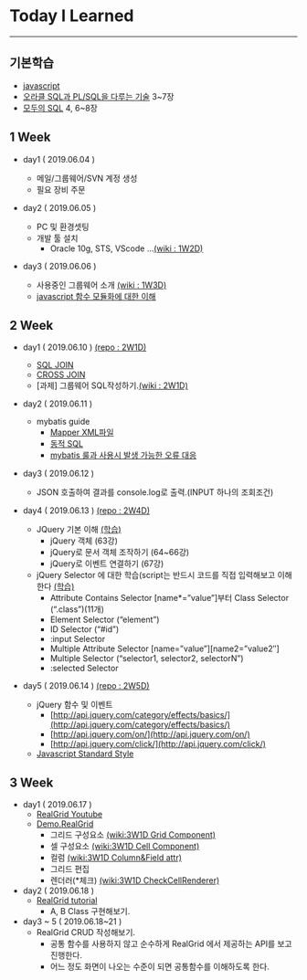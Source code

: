 # Today I Learned
- - - 
## 기본학습
- [javascript](https://www.youtube.com/watch?v=PZIPsKgWJiw&list=PLuHgQVnccGMA4uSig3hCjl7wTDeyIeZVU)
- [오라클 SQL과 PL/SQL을 다루는 기술](https://thebook.io/006696/) 3~7장
- [모두의 SQL](https://thebook.io/006977/) 4, 6~8장 
 
## 1 Week 
* day1 ( 2019.06.04 )
  - 메일/그룹웨어/SVN 계정 생성
  - 필요 장비 주문
  
* day2 ( 2019.06.05 )
  - PC 및 환경셋팅
  - 개발 툴 설치
    + Oracle 10g, STS, VScode ...[(wiki : 1W2D)](https://github.com/fyrn4/TIL/wiki/1W2D)
    
* day3 ( 2019.06.06 )
  - 사용중인 그룹웨어 소개 [(wiki : 1W3D)](https://github.com/fyrn4/TIL/wiki/1W3D)
  - [javascript 함수 모듈화에 대한 이해](http://www.nextree.co.kr/p4150/)
  
## 2 Week
* day1 ( 2019.06.10 ) [(repo : 2W1D)](https://github.com/fyrn4/TIL/tree/master/2W1D)
  - [SQL JOIN](https://www.youtube.com/watch?v=2Xa54XBXbk0&list=PLuHgQVnccGMAG1O1BRZCT3wkD_aPmPylq)
  - [CROSS JOIN](https://thebook.io/006696/part01/ch06/03/03/)
  - [과제] 그룹웨어 SQL작성하기.[(wiki : 2W1D)](https://github.com/fyrn4/TIL/wiki/2W1D)
  
* day2 ( 2019.06.11 )
  - mybatis guide
    - [Mapper XML파일](http://www.mybatis.org/mybatis-3/ko/sqlmap-xml.html)
    - [동적 SQL](http://www.mybatis.org/mybatis-3/ko/dynamic-sql.html)
    - [mybatis 룰과 사용시 발생 가능한 오류 대응](https://github.com/jaeyeolkim/jaeyeolkim.github.io/wiki/mybatis)
    
* day3 ( 2019.06.12 )
  - JSON 호출하여 결과를 console.log로 출력.(INPUT 하나의 조회조건)

* day4 ( 2019.06.13 ) [(repo : 2W4D)](https://github.com/fyrn4/TIL/tree/master/2W4D)
  - JQuery 기본 이해 [(학습)](https://www.youtube.com/watch?v=iQlURl_QjAk&list=PLBXuLgInP-5kLy13XLuK8iBWVFDBJygYr&index=67)
      - jQuery 객체 (63강)
      - jQuery로 문서 객체 조작하기 (64~66강)
      - jQuery로 이벤트 연결하기 (67강)
  - jQuery Selector 에 대한 학습(script는 반드시 코드를 직접 입력해보고 이해한다 [(학습)](https://api.jquery.com/category/selectors/)
    - Attribute Contains Selector [name*=”value”]부터 Class Selector (“.class”)(11개)
    - Element Selector (“element”)
    - ID Selector (“#id”)
    - :input Selector
    - Multiple Attribute Selector [name=”value”][name2=”value2″]
    - Multiple Selector (“selector1, selector2, selectorN”)
    - :selected Selector
    
* day5 ( 2019.06.14 ) [(repo : 2W5D)](https://github.com/fyrn4/TIL/tree/master/2W5D)
  - jQuery 함수 및 이벤트 
    - [http://api.jquery.com/category/effects/basics/](http://api.jquery.com/category/effects/basics/)
    - [http://api.jquery.com/on/](http://api.jquery.com/on/)
    - [http://api.jquery.com/click/](http://api.jquery.com/click/)
  - [Javascript Standard Style](https://standardjs.com/readme-kokr.html)
  
## 3 Week
* day1 ( 2019.06.17 )
  - [RealGrid Youtube](https://www.youtube.com/watch?list=PLdJpJI2SrqEnPxnHZneS0qBisto2c8efm&v=xUXubZmyKi4)
  - [Demo.RealGrid](http://demo.realgrid.com/)
    - 그리드 구성요소 [(wiki:3W1D Grid Component)](https://github.com/fyrn4/TIL/wiki/3W1D-Grid-Component)
    - 셀 구성요소 [(wiki:3W1D Cell Component)](https://github.com/fyrn4/TIL/wiki/3W1D-Cell-Component)
    - 컬럼 [(wiki:3W1D Column&Field attr)](https://github.com/fyrn4/TIL/wiki/3W1D-Column&Field-attr)
    - 그리드 편집
    - 렌더러(*체크) [(wiki:3W1D CheckCellRenderer)](https://github.com/fyrn4/TIL/wiki/3W1D-CheckCellRenderer)
* day2 ( 2019.06.18 )
  - [RealGrid tutorial](http://help.realgrid.com/tutorial)
    - A, B Class 구현해보기.
* day3 ~ 5 ( 2019.06.18~21 )
  - RealGrid CRUD 작성해보기.
    - 공통 함수를 사용하지 않고 순수하게 RealGrid 에서 제공하는 API를 보고 진행한다.
    - 어느 정도 화면이 나오는 수준이 되면 공통함수를 이해하도록 한다.
    



